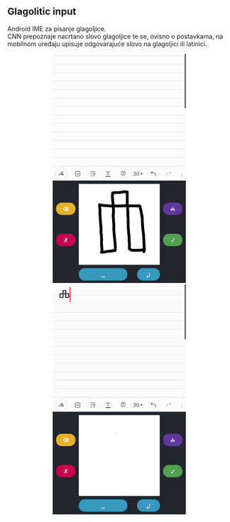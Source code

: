 ## Glagolitic input

Android IME za pisanje glagoljice. <br />
CNN prepoznaje nacrtano slovo glagoljice te se, ovisno o postavkama, na mobilnom uređaju upisuje odgovarajuće slovo na glagoljici ili latinici.

<p align="middle">
  <img src="/Demo/Image1.jpg" width="300" />
  <img src="/Demo/Image2.jpg" width="300" />
</p>

